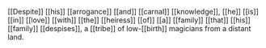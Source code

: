 [[Despite]] [[his]] [[arrogance]] [[and]] [[carnal]] [[knowledge]], [[he]] [[is]] [[in]] [[love]] [[with]] [[the]] [[heiress]] [[of]] [[a]] [[family]] [[that]] [[his]] [[family]] [[despises]], a [[tribe]] of low-[[birth]] magicians from a distant land. 